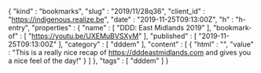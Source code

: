 {
  "kind" : "bookmarks",
  "slug" : "2019/11/28q36",
  "client_id" : "https://indigenous.realize.be",
  "date" : "2019-11-25T09:13:00Z",
  "h" : "h-entry",
  "properties" : {
    "name" : [ "DDD: East Midlands 2019" ],
    "bookmark-of" : [ "https://youtu.be/UXEMuBVSXyM" ],
    "published" : [ "2019-11-25T09:13:00Z" ],
    "category" : [ "dddem" ],
    "content" : [ {
      "html" : "",
      "value" : "This is a really nice recap of https://dddeastmidlands.com and gives you a nice feel of the day!"
    } ]
  },
  "tags" : [ "dddem" ]
}
